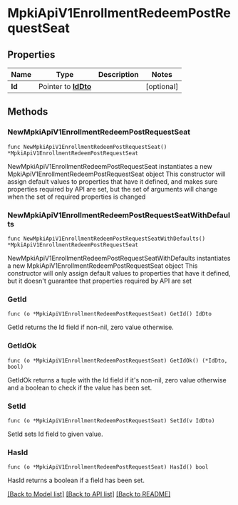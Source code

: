 # MpkiApiV1EnrollmentRedeemPostRequestSeat

## Properties

Name | Type | Description | Notes
------------ | ------------- | ------------- | -------------
**Id** | Pointer to [**IdDto**](IdDto.md) |  | [optional] 

## Methods

### NewMpkiApiV1EnrollmentRedeemPostRequestSeat

`func NewMpkiApiV1EnrollmentRedeemPostRequestSeat() *MpkiApiV1EnrollmentRedeemPostRequestSeat`

NewMpkiApiV1EnrollmentRedeemPostRequestSeat instantiates a new MpkiApiV1EnrollmentRedeemPostRequestSeat object
This constructor will assign default values to properties that have it defined,
and makes sure properties required by API are set, but the set of arguments
will change when the set of required properties is changed

### NewMpkiApiV1EnrollmentRedeemPostRequestSeatWithDefaults

`func NewMpkiApiV1EnrollmentRedeemPostRequestSeatWithDefaults() *MpkiApiV1EnrollmentRedeemPostRequestSeat`

NewMpkiApiV1EnrollmentRedeemPostRequestSeatWithDefaults instantiates a new MpkiApiV1EnrollmentRedeemPostRequestSeat object
This constructor will only assign default values to properties that have it defined,
but it doesn't guarantee that properties required by API are set

### GetId

`func (o *MpkiApiV1EnrollmentRedeemPostRequestSeat) GetId() IdDto`

GetId returns the Id field if non-nil, zero value otherwise.

### GetIdOk

`func (o *MpkiApiV1EnrollmentRedeemPostRequestSeat) GetIdOk() (*IdDto, bool)`

GetIdOk returns a tuple with the Id field if it's non-nil, zero value otherwise
and a boolean to check if the value has been set.

### SetId

`func (o *MpkiApiV1EnrollmentRedeemPostRequestSeat) SetId(v IdDto)`

SetId sets Id field to given value.

### HasId

`func (o *MpkiApiV1EnrollmentRedeemPostRequestSeat) HasId() bool`

HasId returns a boolean if a field has been set.


[[Back to Model list]](../README.md#documentation-for-models) [[Back to API list]](../README.md#documentation-for-api-endpoints) [[Back to README]](../README.md)


